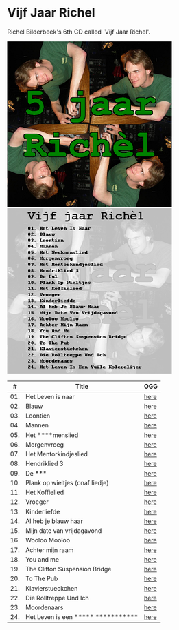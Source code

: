 # Vijf Jaar Richel

Richel Bilderbeek's 6th CD called 'Vijf Jaar Richel'.

![Cover art front](CD06_CoverartFront.png)
![Cover art back](CD06_CoverartBack.png)

| # | Title | OGG |
| --- | --- | --- |
| 01. | Het Leven is naar | [here](CD06_01HetLevenIsNaar20070120.ogg) |
| 02. | Blauw | [here](CD06_02Blauw20060902.ogg) |
| 03. | Leontien | [here](CD06_03Leontien.ogg) |
| 04. | Mannen | [here](CD06_04Mannen.ogg) |
| 05. | Het ****menslied | [here](CD06_05HetNeukmenslied.ogg) |
| 06. | Morgenvroeg | [here](CD06_06Morgenvroeg20060812.ogg) |
| 07. | Het Mentorkindjeslied | [here](CD06_07HetMentorkindjeslied.ogg) |
| 08. | Hendriklied 3 | [here](CD06_08Hendriklied3_20060812.ogg) |
| 09. | De *** | [here](CD06_09DeLul20060902.ogg) |
| 10. | Plank op wieltjes (onaf liedje) | [here](CD06_10PlankOpWieltjes20060812.ogg) |
| 11. | Het Koffielied | [here](CD06_11HetKoffielied.ogg) |
| 12. | Vroeger | [here](CD06_12Vroeger.ogg) |
| 13. | Kinderliefde | [here](CD06_13Kinderliefde.ogg) |
| 14. | Al heb je blauw haar | [here](CD06_14AlHebJeBlauwHaar20060902.ogg) |
| 15. | Mijn date van vrijdagavond | [here](CD06_15MijnDateVanVrijdagavond20070717_2.ogg) |
| 16. | Wooloo Mooloo | [here](CD06_16WoolooMooloo20060902.ogg) |
| 17. | Achter mijn raam | [here](CD06_17AchterMijnRaam20060717_2.ogg) |
| 18. | You and me | [here](CD06_18YouAndMe.ogg) |
| 19. | The Clifton Suspension Bridge | [here](CD06_19TheCliftonSuspensionBridge.ogg) |
| 20. | To The Pub | [here](CD06_20ToThePub.ogg) |
| 21. | Klavierstueckchen | [here](CD06_21Klavierstueckchen.ogg) |
| 22. | Die Rolltreppe Und Ich | [here](CD06_22DieRolltreppeUndIch.ogg) |
| 23. | Moordenaars | [here](CD06_23Moordenaars.ogg) |
| 24. | Het Leven is een ***** *********** | [here](CD06_24HetLevenIsEenVuileKolerelijer.ogg) |



